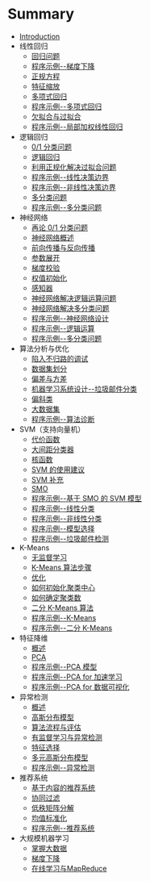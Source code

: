 # Summary

* [Introduction](README.md)
* 线性回归
  * [回归问题](线性回归/articles/回归问题.md)
  * [程序示例--梯度下降](线性回归/codes/梯度下降.md)
  * [正规方程](线性回归/articles/正规方程.md)
  * [特征缩放](线性回归/articles/特征缩放.md)
  * [多项式回归](线性回归/articles/多项式回归.md)
  * [程序示例--多项式回归](线性回归/codes/多项式回归.md)
  * [欠拟合与过拟合](线性回归/articles/欠拟合与过拟合.md)
  * [程序示例--局部加权线性回归](线性回归/codes/局部加权线性回归.md)
* 逻辑回归
  * [0/1 分类问题](逻辑回归/articles/01分类问题.md)
  * [逻辑回归](逻辑回归/articles/逻辑回归.md)
  * [利用正规化解决过拟合问题](逻辑回归/articles/利用正规化解决过拟合问题.md)
  * [程序示例--线性决策边界](逻辑回归/codes/线性决策边界.md)
  * [程序示例--非线性决策边界](逻辑回归/codes/非线性决策边界.md)
  * [多分类问题](逻辑回归/articles/多分类问题.md)
  * [程序示例--多分类问题](逻辑回归/codes/多分类问题.md)
* 神经网络
  * [再论 0/1 分类问题](神经网络/articles/再论01分类问题.md)
  * [神经网络概述](神经网络/articles/神经网络概述.md)
  * [前向传播与反向传播](神经网络/articles/前向传播与反向传播.md)
  * [参数展开](神经网络/articles/参数展开.md)
  * [梯度校验](神经网络/articles/梯度校验.md)
  * [权值初始化](神经网络/articles/随机初始化权值.md)
  * [感知器](神经网络/articles/感知器.md)
  * [神经网络解决逻辑运算问题](神经网络/articles/神经网络解决逻辑运算问题.md)
  * [神经网络解决多分类问题](神经网络/articles/神经网络解决多分类问题.md)
  * [程序示例--神经网络设计](神经网络/codes/神经网络设计.md)
  * [程序示例--逻辑运算](神经网络/codes/逻辑运算.md)
  * [程序示例--多分类问题](神经网络/codes/多分类问题.md)
* 算法分析与优化
  * [陷入不归路的调试](算法分析与优化/articles/陷入不归路的调试.md)
  * [数据集划分](算法分析与优化/articles/数据集划分.md)
  * [偏差与方差](算法分析与优化/articles/偏差与方差.md)
  * [机器学习系统设计--垃圾邮件分类](算法分析与优化/articles/垃圾邮件分类.md)
  * [偏斜类](算法分析与优化/articles/偏斜类.md)
  * [大数据集](算法分析与优化/articles/大数据集.md)
  * [程序示例--算法诊断](算法分析与优化/codes/算法诊断.md)
* SVM（支持向量机）
  * [代价函数](SVM/articles/代价函数.md)
  * [大间距分类器](SVM/articles/大间距分类器.md)
  * [核函数](SVM/articles/核函数.md)
  * [SVM 的使用建议](SVM/articles/SVM的使用建议.md)
  * [SVM 补充](SVM/articles/SVM补充.md)
  * [SMO](SVM/articles/SMO.md)
  * [程序示例--基于 SMO 的 SVM 模型](SVM/codes/SVM模型设计.md)
  * [程序示例--线性分类](SVM/codes/线性分类.md)
  * [程序示例--非线性分类](SVM/codes/非线性分类.md)
  * [程序示例--模型选择](SVM/codes/模型选择.md)
  * [程序示例--垃圾邮件检测](SVM/codes/垃圾邮件检测.md)
* K-Means
  * [无监督学习](KMeans/articles/无监督学习.md)
  * [K-Means 算法步骤](KMeans/articles/K-Means算法步骤.md)
  * [优化](KMeans/articles/优化.md)
  * [如何初始化聚类中心](KMeans/articles/如何初始化聚类中心.md)
  * [如何确定聚类数](KMeans/articles/如何确定聚类数.md)
  * [二分 K-Means 算法](KMeans/articles/二分KMeans算法.md)
  * [程序示例--K-Means](KMeans/codes/KMeans.md)
  * [程序示例--二分 K-Means](KMeans/codes/二分KMeans.md)
* 特征降维
  * [概述](特征降维/articles/概述.md)
  * [PCA](特征降维/articles/PCA.md)
  * [程序示例--PCA 模型](特征降维/codes/PCA模型.md)
  * [程序示例--PCA for 加速学习](特征降维/codes/PCAfor加速学习.md)
  * [程序示例--PCA for 数据可视化](特征降维/codes/PCAfor数据可视化.md)
* 异常检测
  * [概述](异常检测/articles/概述.md)
  * [高斯分布模型](异常检测/articles/高斯分布.md)
  * [算法流程与评估](异常检测/articles/算法流程与评估.md)
  * [有监督学习与异常检测](异常检测/articles/有监督学习与异常检测.md)
  * [特征选择](异常检测/articles/特征选择.md)
  * [多元高斯分布模型](异常检测/articles/多元高斯分布.md)
  * [程序示例--异常检测](异常检测/codes/异常检测.md)
* 推荐系统
  * [基于内容的推荐系统](推荐系统/articles/基于内容的推荐系统.md)
  * [协同过滤](推荐系统/articles/协同过滤.md)
  * [低秩矩阵分解](推荐系统/articles/低秩矩阵分解.md)
  * [均值标准化](推荐系统/articles/均值标准化.md)
  * [程序示例--推荐系统](推荐系统/codes/推荐系统.md)
* 大规模机器学习
  * [掌握大数据](大规模机器学习/articles/掌握大数据.md)
  * [梯度下降](大规模机器学习/articles/梯度下降.md)
  * [在线学习与MapReduce](大规模机器学习/articles/在线学习与MapReduce.md)
